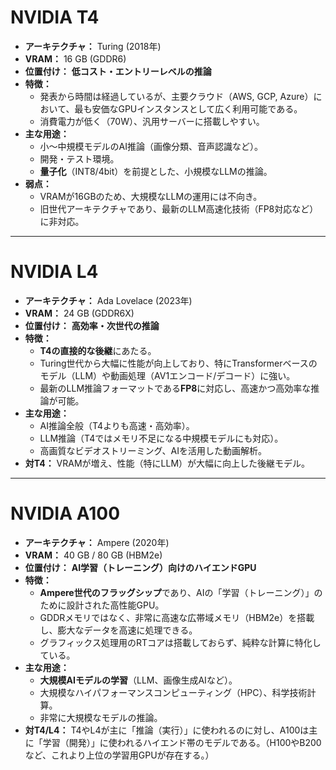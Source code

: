 # NVIDIA T4
* **アーキテクチャ：** Turing (2018年)
* **VRAM：** 16 GB (GDDR6)
* **位置付け：** **低コスト・エントリーレベルの推論**
* **特徴：**
    * 発表から時間は経過しているが、主要クラウド（AWS, GCP, Azure）において、最も安価なGPUインスタンスとして広く利用可能である。
    * 消費電力が低く（70W）、汎用サーバーに搭載しやすい。
* **主な用途：**
    * 小〜中規模モデルのAI推論（画像分類、音声認識など）。
    * 開発・テスト環境。
    * **量子化**（INT8/4bit）を前提とした、小規模なLLMの推論。
* **弱点：**
    * VRAMが16GBのため、大規模なLLMの運用には不向き。
    * 旧世代アーキテクチャであり、最新のLLM高速化技術（FP8対応など）に非対応。

---
# NVIDIA L4
* **アーキテクチャ：** Ada Lovelace (2023年)
* **VRAM：** 24 GB (GDDR6X)
* **位置付け：** **高効率・次世代の推論**
* **特徴：**
    * **T4の直接的な後継**にあたる。
    * Turing世代から大幅に性能が向上しており、特にTransformerベースのモデル（LLM）や動画処理（AV1エンコード/デコード）に強い。
    * 最新のLLM推論フォーマットである**FP8**に対応し、高速かつ高効率な推論が可能。
* **主な用途：**
    * AI推論全般（T4よりも高速・高効率）。
    * LLM推論（T4ではメモリ不足になる中規模モデルにも対応）。
    * 高画質なビデオストリーミング、AIを活用した動画解析。
* **対T4：** VRAMが増え、性能（特にLLM）が大幅に向上した後継モデル。

---

# NVIDIA A100
* **アーキテクチャ：** Ampere (2020年)
* **VRAM：** 40 GB / 80 GB (HBM2e)
* **位置付け：** **AI学習（トレーニング）向けのハイエンドGPU**
* **特徴：**
    * **Ampere世代のフラッグシップ**であり、AIの「学習（トレーニング）」のために設計された高性能GPU。
    * GDDRメモリではなく、非常に高速な広帯域メモリ（HBM2e）を搭載し、膨大なデータを高速に処理できる。
    * グラフィックス処理用のRTコアは搭載しておらず、純粋な計算に特化している。
* **主な用途：**
    * **大規模AIモデルの学習**（LLM、画像生成AIなど）。
    * 大規模なハイパフォーマンスコンピューティング（HPC）、科学技術計算。
    * 非常に大規模なモデルの推論。
* **対T4/L4：** T4やL4が主に「推論（実行）」に使われるのに対し、A100は主に「学習（開発）」に使われるハイエンド帯のモデルである。（H100やB200など、これより上位の学習用GPUが存在する。）